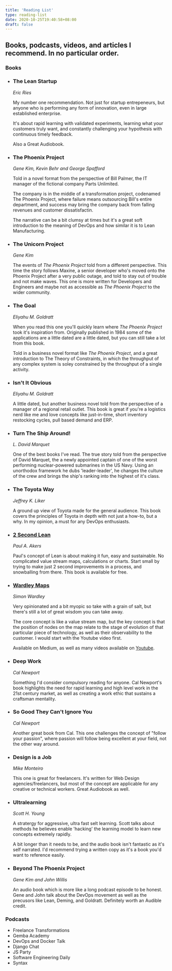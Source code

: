 ```yaml
---
title: 'Reading List'
type: reading-list
date: 2020-10-25T19:40:58+08:00
draft: false
---
```


## Books, podcasts, videos, and articles I recommend. In no particular order.

<!--more-->

### Books

- ### The Lean Startup

  _Eric Ries_

  My number one recommendation. Not just for startup entrepeneurs, but anyone who is performing any form of innovation, even in large established enterprise.

  It's about rapid learning with validated experiments, learning what your customers truly want, and constantly challenging your hypothesis with continuous timely feedback.

  Also a Great Audiobook.

- ### The Phoenix Project

  _Gene Kim, Kevin Behr and George Spafford_

  Told in a novel format from the perspective of Bill Palmer, the IT manager of the fictional company Parts Unlimited.

  The company is in the middle of a transformation project, codenamed The Phoenix Project, where failure means outsourcing Bill's entire department, and success may bring the company back from falling revenues and customer dissatisfactin.

  The narrative can be a bit clumsy at times but it's a great soft introduction to the meaning of DevOps and how similar it is to Lean Manufacturing.

- ### The Unicorn Project

  _Gene Kim_

  The events of _The Phoenix Project_ told from a different perspective. This time the story follows Maxine, a senior developer who's moved onto the Phoenix Project after a very public outage, and told to stay out of trouble and not make waves. This one is more written for Developers and Engineers and maybe not as accessible as _The Phoenix Project_ to the wider community.

- ### The Goal

  _Eliyahu M. Goldratt_

  When you read this one you'll quickly learn where _The Phoenix Project_ took it's inspiration from. Originally published in 1984 some of the applications are a little dated are a little dated, but you can still take a lot from this book.

  Told in a business novel format like _The Phoenix Project_, and a great introduction to The Theory of Constraints, in which the throughput of any complex system is soley constrained by the throughput of a single activity.

- ### Isn't It Obvious

  _Eliyahu M. Goldratt_

  A little dated, but another business novel told from the perspective of a manager of a regional retail outlet. This book is great if you're a logistics nerd like me and love concepts like just-in-time, short inventory restocking cycles, pull based demand and ERP.

- ### Turn The Ship Around!

  _L. David Marquet_

  One of the best books I've read. The true story told from the perspective of David Marquet, the a newly appointed captain of one of the worst performing nuclear-powered submarines in the US Navy. Using an unorthodox framework he dubs 'leader-leader', he changes the culture of the crew and brings the ship's ranking into the highest of it's class.

- ### The Toyota Way

  _Jeffrey K. Liker_

  A ground up view of Toyota made for the general audience. This book covers the principles of Toyota in depth with not just a how-to, but a why. In my opinion, a must for any DevOps enthusiasts.

- ### [2 Second Lean](https://paulakers.net/books/2-second-lean)

  _Paul A. Akers_

  Paul's concept of Lean is about making it fun, easy and sustainable. No complicated value stream maps, calculations or charts. Start small by trying to make just 2 second improvements in a process, and snowballing from there. This book is available for free.

- ### [Wardley Maps](https://medium.com/wardleymaps)

  _Simon Wardley_

  Very opinionated and a bit myopic so take with a grain of salt, but there's still a lot of great wisdom you can take away.

  The core concept is like a value stream map, but the key concept is that the position of nodes on the map relate to the stage of evolution of that particular piece of technology, as well as their observability to the customer. I would start with the Youtube video first.

  Available on Medium, as well as many videos available on [Youtube](https://www.youtube.com/watch?v=NnFeIt-uaEc&ab_channel=O%27Reilly).

- ### Deep Work

  _Cal Newport_

  Something I'd consider compulsory reading for anyone. Cal Newport's book highlights the need for rapid learning and high level work in the 21st century market, as well as creating a work ethic that sustains a craftsman mentality.

- ### So Good They Can't Ignore You

  _Cal Newport_

  Another great book from Cal. This one challenges the concept of "follow your passion", where passion will follow being excellent at your field, not the other way around.

- ### Design is a Job

  _Mike Monteiro_

  This one is great for freelancers. It's written for Web Design agencies/freelancers, but most of the concept are applicable for any creative or technical workers. Great Audiobook as well.

- ### Ultralearning

  _Scott H. Young_

  A stratergy for aggressive, ultra fast selt learning. Scott talks about methods he believes enable 'hacking' the learning model to learn new concepts extremely rapidly.

  A bit longer than it needs to be, and the audio book isn't fantastic as it's self narrated. I'd recommend trying a written copy as it's a book you'd want to reference easily.

- ### Beyond The Phoenix Project

  _Gene Kim and John Willis_

  An audio book which is more like a long podcast episode to be honest. Gene and John talk about the DevOps movement as well as the precusors like Lean, Deming, and Goldratt. Definitely worth an Audible credit.

### Podcasts

- Freelance Transformations
- Gemba Academy
- DevOps and Docker Talk
- Django Chat
- JS Party
- Software Engineering Daily
- Syntax
